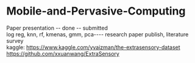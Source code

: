 # Mobile-and-Pervasive-Computing

Paper presentation -- done -- submitted<br/>
log reg, knn, rf, kmenas, gmm, pca---- research paper publish, literature survey<br/>
kaggle: https://www.kaggle.com/yvaizman/the-extrasensory-dataset <br/>
https://github.com/xxuanwang/ExtraSensory

